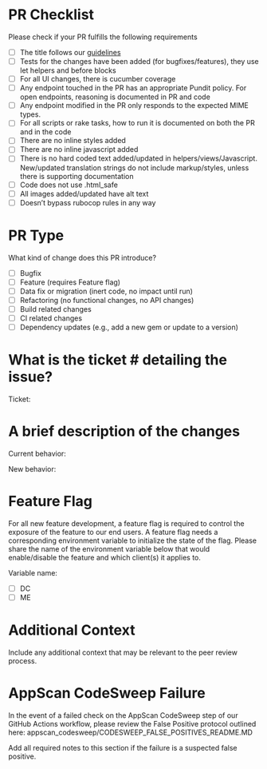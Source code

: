 # PR Checklist

Please check if your PR fulfills the following requirements
- [ ] The title follows our [guidelines](https://github.com/ideacrew/enroll/blob/trunk/CONTRIBUTING.md#commit)
- [ ] Tests for the changes have been added (for bugfixes/features), they use let helpers and before blocks
- [ ] For all UI changes, there is cucumber coverage
- [ ] Any endpoint touched in the PR has an appropriate Pundit policy. For open endpoints, reasoning is documented in PR and code
- [ ] Any endpoint modified in the PR only responds to the expected MIME types.
- [ ] For all scripts or rake tasks, how to run it is documented on both the PR and in the code
- [ ] There are no inline styles added
- [ ] There are no inline javascript added
- [ ] There is no hard coded text added/updated in helpers/views/Javascript. New/updated translation strings do not include markup/styles, unless there is supporting documentation
- [ ] Code does not use .html_safe
- [ ] All images added/updated have alt text
- [ ] Doesn’t bypass rubocop rules in any way

# PR Type
What kind of change does this PR introduce?

- [ ] Bugfix
- [ ] Feature (requires Feature flag)
- [ ] Data fix or migration (inert code, no impact until run)
- [ ] Refactoring (no functional changes, no API changes)
- [ ] Build related changes
- [ ] CI related changes
- [ ] Dependency updates (e.g., add a new gem or update to a version)

# What is the ticket # detailing the issue?

Ticket: 

# A brief description of the changes

Current behavior:

New behavior:

# Feature Flag

For all new feature development, a feature flag is required to control the exposure of the feature to our end users. A feature flag needs a corresponding environment variable to initialize the state of the flag. Please share the name of the environment variable below that would enable/disable the feature and which client(s) it applies to.

Variable name:

- [ ] DC
- [ ] ME

# Additional Context
Include any additional context that may be relevant to the peer review process.

# AppScan CodeSweep Failure
In the event of a failed check on the AppScan CodeSweep step of our GitHub Actions workflow, please review the False Positive protocol outlined here: appscan_codesweep/CODESWEEP_FALSE_POSITIVES_README.MD

Add all required notes to this section if the failure is a suspected false positive.
